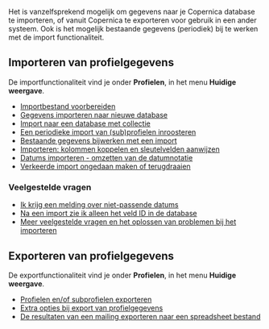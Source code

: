 Het is vanzelfsprekend mogelijk om gegevens naar je Copernica database
te importeren, of vanuit Copernica te exporteren voor gebruik in een
ander systeem. Ook is het mogelijk bestaande gegevens (periodiek) bij te
werken met de import functionaliteit.

Importeren van profielgegevens
------------------------------

De importfunctionaliteit vind je onder **Profielen**, in het menu
**Huidige weergave**.

-   [Importbestand
    voorbereiden](./the-requirements-for-a-well-formatted-import-file.md)
-   [Gegevens importeren naar nieuwe
    database](./setting-up-your-database-and-import-your-contacts.md)
-   [Import naar een database met
    collectie](./import-to-a-database-with-collection.md)
-   [Een periodieke import van (sub)profielen
    inroosteren](./schedule-import-from-online-location.md)
-   [Bestaande gegevens bijwerken met een
    import](./updating-a-database-using-an-import.md)
-   [Importeren: kolommen koppelen en sleutelvelden
    aanwijzen](./set-columns-and-choose-the-key-fields.md)
-   [Datums importeren - omzetten van de
    datumnotatie](./importing-dates-with-format-conversion.md)
-   [Verkeerde import ongedaan maken of
    terugdraaien](./can-i-undo-an-import.md)

### Veelgestelde vragen

-   [Ik krijg een melding over niet-passende
    datums](./i-get-a-non-compatible-date-warning.-how-can-i-prevent-this.md)
-   [Na een import zie ik alleen het veld ID in de
    database](./i-created-a-database-imported-contacts-but-all-i-see-is-the-id.md)
-   [Meer veelgestelde vragen en het oplossen van problemen bij het
    importeren](./importing-troubleshooting-and-faq.md)

Exporteren van profielgegevens
------------------------------

De exportfunctionaliteit vind je onder **Profielen**, in het menu
**Huidige weergave**.

-   [Profielen en/of subprofielen
    exporteren](./export-profiles-and-or-subprofiles.md)
-   [Extra opties bij export van
    profielgegevens](./additional-options-for-your-export-file.md)
-   [De resultaten van een mailing exporteren naar een spreadsheet
    bestand](./export-the-results-of-your-mailing.md)